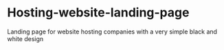 # Hosting-website-landing-page
Landing page for website hosting companies with a very simple black and white design

